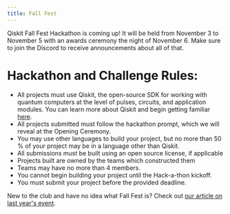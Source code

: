```yaml
---
title: Fall Fest
---
```


Qiskit Fall Fest Hackathon is coming up! It will be held from November 3 to November 5 with an awards ceremony the night of November 6. Make sure to join the Discord to receive announcements about all of that.

# Hackathon and Challenge Rules:
- All projects must use Qiskit, the open-source SDK for working with quantum computers at the level of pulses, circuits, and application modules. You can learn more about Qiskit and begin getting familiar [here](https://qiskit.org/learn/).
- All projects submitted must follow the hackathon prompt, which we will reveal at the Opening Ceremony.
- You may use other languages to build your project, but no more than 50 % of your project may be in a language other than Qiskit.
- All submissions must be built using an open source license, if applicable
- Projects built are owned by the teams which constructed them
- Teams may have no more than 4 members.
- You cannot begin building your project until the Hack-a-thon kickoff.
- You must submit your project before the provided deadline.

New to the club and have no idea what Fall Fest is? Check out [our article on last year's event](https://utqc.medium.com/quantum-collective-and-the-quest-for-accessible-quantum-education-145c997c820c).
